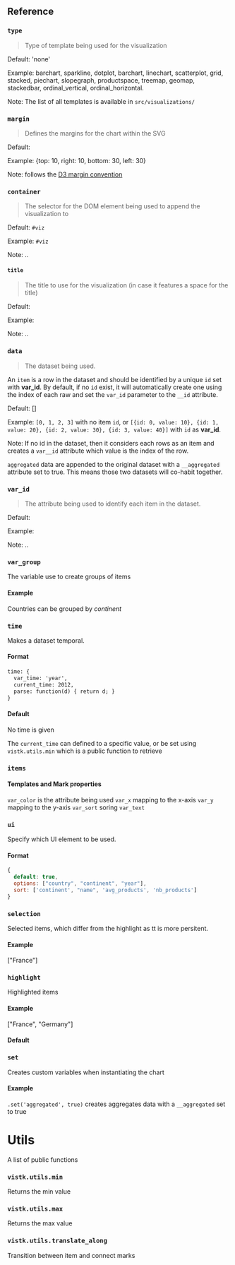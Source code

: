 
## Reference

### `type`

> Type of template being used for the visualization

Default: 'none'

Example: barchart, sparkline, dotplot, barchart, linechart, scatterplot, grid, stacked, piechart, slopegraph, productspace, treemap, geomap, stackedbar, ordinal_vertical, ordinal_horizontal.

Note: The list of all templates is available in `src/visualizations/`

### `margin`

> Defines the margins for the chart within the SVG

Default: 

Example: {top: 10, right: 10, bottom: 30, left: 30}

Note: follows the [D3 margin convention](http://bl.ocks.org/mbostock/3019563)

### `container`

> The selector for the DOM element being used to append the visualization to

Default: `#viz`

Example: `#viz`

Note: ..

#### `title`

> The title to use for the visualization (in case it features a space for the title)

Default:

Example:

Note: ..

### `data`

> The dataset being used.

An `item` is a row in the dataset and should be identified by a unique `id` set with **var_id**. By default, if no `id` exist, it will automatically create one using the index of each raw and set the `var_id` parameter to the `__id` attribute.<br>

Default: []

Example: `[0, 1, 2, 3]` with no item `id`, or `[{id: 0, value: 10}, {id: 1, value: 20}, {id: 2, value: 30}, {id: 3, value: 40}]` with `id` as **var_id**.

Note: If no id in the dataset, then it considers each rows as an item and creates a `var__id` attribute which value is the index of the row.

`aggregated` data are appended to the original dataset with a `__aggregated` attribute set to true. This means those two datasets will co-habit together.

### `var_id`

> The attribute being used to identify each item in the dataset.

Default:

Example:

Note: ..

### `var_group`

The variable use to create groups of items


#### Example 

Countries can be grouped by *continent*


### `time`

Makes a dataset temporal.

#### Format

```html
time: {
  var_time: 'year', 
  current_time: 2012,
  parse: function(d) { return d; }
}
```

#### Default

No time is given

The `current_time` can defined to a specific value, or be set using `vistk.utils.min` which is a public function to retrieve

### `items`



#### Templates and Mark properties

`var_color` is the attribute being used
`var_x`     mapping to the x-axis
`var_y`     mapping to the y-axis
`var_sort`  soring
`var_text`  

### `ui`

Specify which UI element to be used.

#### Format

```js
{
  default: true,
  options: ["country", "continent", "year"],
  sort: ['continent', "name", 'avg_products', 'nb_products']
}
```

### `selection`

Selected items, which differ from the highlight as tt is more persitent.

#### Example

["France"]


### `highlight`

Highlighted items

#### Example

["France", "Germany"]

#### Default

### `set`

Creates custom variables when instantiating the chart

#### Example

`.set('aggregated', true)` creates aggregates data with a `__aggregated` set to true


# Utils

A list of public functions


### `vistk.utils.min`

Returns the min value

### `vistk.utils.max`

Returns the max value

### `vistk.utils.translate_along`

Transition between item and connect marks

